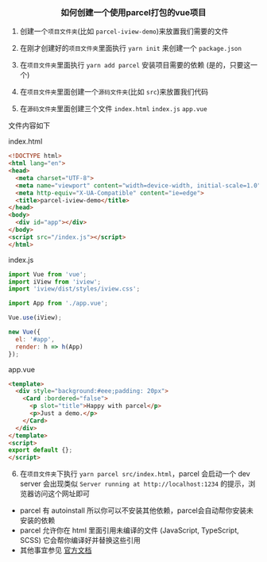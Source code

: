 <h3 align="center">如何创建一个使用parcel打包的vue项目</h3>

1. 创建一个`项目文件夹`(比如 `parcel-iview-demo`)来放置我们需要的文件

2. 在刚才创建好的`项目文件夹`里面执行 `yarn init` 来创建一个 `package.json`

3. 在`项目文件夹`里面执行 `yarn add parcel` 安装项目需要的依赖 (是的，只要这一个)

4. 在`项目文件夹`里面创建一个`源码文件夹`(比如 `src`)来放置我们代码

5. 在`源码文件夹`里面创建三个文件 `index.html` `index.js` `app.vue`

文件内容如下

index.html
```html
<!DOCTYPE html>
<html lang="en">
<head>
  <meta charset="UTF-8">
  <meta name="viewport" content="width=device-width, initial-scale=1.0">
  <meta http-equiv="X-UA-Compatible" content="ie=edge">
  <title>parcel-iview-demo</title>
</head>
<body>
  <div id="app"></div>
</body>
<script src="/index.js"></script>
</html>
```

index.js
```js
import Vue from 'vue';
import iView from 'iview';
import 'iview/dist/styles/iview.css';

import App from './app.vue';

Vue.use(iView);

new Vue({
  el: '#app',
  render: h => h(App)
});

```

app.vue
```html
<template>
  <div style="background:#eee;padding: 20px">
    <Card :bordered="false">
      <p slot="title">Happy with parcel</p>
      <p>Just a demo.</p>
    </Card>
  </div>
</template>
<script>
export default {};
</script>
```

6. 在`项目文件夹`下执行 `yarn parcel src/index.html`，parcel 会启动一个 dev server
   会出现类似 `Server running at http://localhost:1234` 的提示，浏览器访问这个网址即可


- parcel 有 autoinstall 所以你可以不安装其他依赖，parcel会自动帮你安装未安装的依赖
- parcel 允许你在 html 里面引用未编译的文件 (JavaScript, TypeScript, SCSS) 它会帮你编译好并替换这些引用
- 其他事宜参见 [官方文档](https://parceljs.org/)

